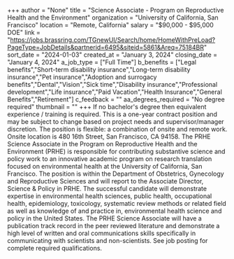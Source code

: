 +++
author = "None"
title = "Science Associate - Program on Reproductive Health and the Environment"
organization = "University of California, San Francisco"
location = "Remote, California"
salary = "$90,000 - $95,000 DOE"
link = "https://jobs.brassring.com/TGnewUI/Search/home/HomeWithPreLoad?PageType=JobDetails&partnerid=6495&siteid=5861&Areq=75184BR"
sort_date = "2024-01-03"
created_at = "January 3, 2024"
closing_date = "January 4, 2024"
a_job_type = ["Full Time"]
b_benefits = ["Legal benefits","Short-term disability insurance","Long-term disability insurance","Pet insurance","Adoption and surrogacy benefits","Dental","Vision","Sick time","Disability insurance","Professional development","Life insurance","Paid Vacation","Health Insurance","General Benefits","Retirement"]
c_feedback = ""
aa_degrees_required = "No degree required"
thumbnail = ""
+++
If no bachelor's degree then equivalent experience / training is required. This is a one-year contract position and may be subject to change based on project needs and supervisor/manager discretion. The position is flexible: a combination of onsite and remote work. Onsite location is 480 16th Street, San Francisco, CA 94158. The PRHE Science Associate in the Program on Reproductive Health and the Environment (PRHE) is responsible for contributing substantive science and policy work to an innovative academic program on research translation focused on environmental health at the University of California, San Francisco. The position is within the Department of Obstetrics, Gynecology and Reproductive Sciences and will report to the Associate Director, Science & Policy in PRHE. The successful candidate will demonstrate expertise in environmental health sciences, public health, occupational health, epidemiology, toxicology, systematic review methods or related field as well as knowledge of and practice in, environmental health science and policy in the United States. The PRHE Science Associate will have a publication track record in the peer reviewed literature and demonstrate a high level of written and oral communications skills specifically in communicating with scientists and non-scientists. See job posting for complete required qualifications.